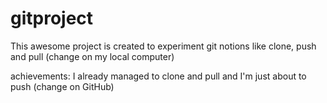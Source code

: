 # gitproject
 This awesome project is created to experiment git notions like clone, push and pull (change on my local computer)
 
 achievements: I already managed to clone and pull and I'm just about to push (change on GitHub)
